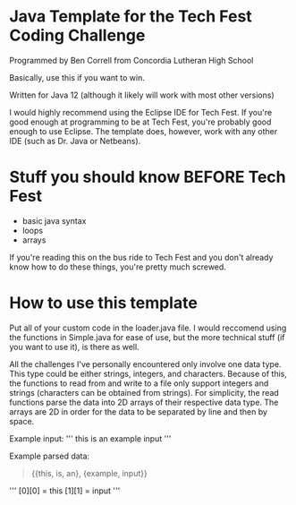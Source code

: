 # Java Template for the Tech Fest Coding Challenge

Programmed by Ben Correll from Concordia Lutheran High School

Basically, use this if you want to win.

Written for Java 12 (although it likely will work with most other versions)

I would highly recommend using the Eclipse IDE for Tech Fest. If you're good enough at programming to be at Tech Fest, you're probably good enough to use Eclipse. The template does, however, work with any other IDE (such as Dr. Java or Netbeans).

# Stuff you should know BEFORE Tech Fest

- basic java syntax
- loops
- arrays

If you're reading this on the bus ride to Tech Fest and you don't already know how to do these things, you're pretty much screwed.

# How to use this template

Put all of your custom code in the loader.java file. I would reccomend using the functions in Simple.java for ease of use, but the more technical stuff (if you want to use it), is there as well.

All the challenges I've personally encountered only involve one data type. This type could be either strings, integers, and characters. Because of this, the functions to read from and write to a file only support integers and strings (characters can be obtained from strings). For simplicity, the read functions parse the data into 2D arrays of their respective data type. The arrays are 2D in order for the data to be separated by line and then by space.

Example input:
'''
this is an
example input
'''

Example parsed data:

> {{this, is, an}, {example, input}}

'''
[0][0] = this
[1][1] = input
'''

